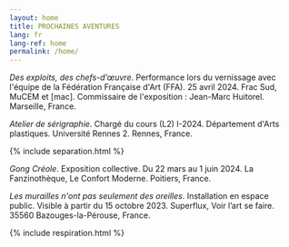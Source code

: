 ```yaml
---
layout: home
title: PROCHAINES AVENTURES
lang: fr
lang-ref: home
permalink: /home/
---
```


*Des exploits, des chefs-d’œuvre*. Performance lors du vernissage avec l'équipe de la Fédération Française d'Art (FFA). 25 avril 2024. Frac Sud, MuCEM et \[mac]. Commissaire de l'exposition : Jean-Marc Huitorel. Marseille, France.

*Atelier de sérigraphie*. Chargé du cours (L2) I-2024. Département d'Arts plastiques. Université Rennes 2. Rennes, France.

{% include separation.html %}

*Gong Créole*. Exposition collective. Du 22 mars au 1 juin 2024. La Fanzinothèque, Le Confort Moderne. Poitiers, France.

*Les murailles n'ont pas seulement des oreilles*. Installation en espace public. Visible à partir du 15 octobre 2023. Superflux, Voir l’art se faire. 35560 Bazouges-la-Pérouse, France.

{% include respiration.html %}
